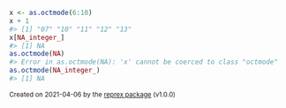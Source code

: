 ``` r
x <- as.octmode(6:10)
x + 1
#> [1] "07" "10" "11" "12" "13"
x[NA_integer_]
#> [1] NA
as.octmode(NA)
#> Error in as.octmode(NA): 'x' cannot be coerced to class "octmode"
as.octmode(NA_integer_)
#> [1] NA
```

<sup>Created on 2021-04-06 by the [reprex package](https://reprex.tidyverse.org) (v1.0.0)</sup>
